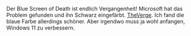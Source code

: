 Der Blue Screen of Death ist endlich Vergangenheit! Microsoft hat das Problem gefunden und ihn Schwarz eingefärbt. [TheVerge](https://www.theverge.com/2021/7/1/22559852/microsoft-windows-11-black-blue-screen-of-death-bsod-change). Ich fand die blaue Farbe allerdings schöner. Aber irgendwo muss ja wohl anfangen, Windows 11 zu verbessern.